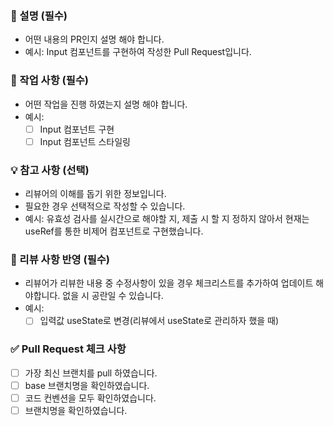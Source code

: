 ### 📌 설명 (필수)

- 어떤 내용의 PR인지 설명 해야 합니다.
- 예시: Input 컴포넌트를 구현하여 작성한 Pull Request입니다.

### 📃 작업 사항 (필수)

- 어떤 작업을 진행 하였는지 설명 해야 합니다.
- 예시:
  - [ ] Input 컴포넌트 구현
  - [ ] Input 컴포넌트 스타일링

### 💡 참고 사항 (선택)

- 리뷰어의 이해를 돕기 위한 정보입니다.
- 필요한 경우 선택적으로 작성할 수 있습니다.
- 예시: 유효성 검사를 실시간으로 해야할 지, 제출 시 할 지 정하지 않아서 현재는 useRef를 통한 비제어 컴포넌트로 구현했습니다.

### 💭 리뷰 사항 반영 (필수)

- 리뷰어가 리뷰한 내용 중 수정사항이 있을 경우 체크리스트를 추가하여 업데이트 해야합니다. 없을 시 공란일 수 있습니다.
- 예시:
  - [ ] 입력값 useState로 변경(리뷰에서 useState로 관리하자 했을 때)

### ✅ Pull Request 체크 사항

- [ ] 가장 최신 브랜치를 pull 하였습니다.
- [ ] base 브랜치명을 확인하였습니다.
- [ ] 코드 컨벤션을 모두 확인하였습니다.
- [ ] 브랜치명을 확인하였습니다.
